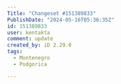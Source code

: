 ```yaml
---
Title: "Changeset #151389833"
PublishDate: "2024-05-16T05:36:35Z"
id: 151389833
user: kentakta
comment: update
created_by: iD 2.29.0
tags:
  - Montenegro
  - Podgorica

---
```

